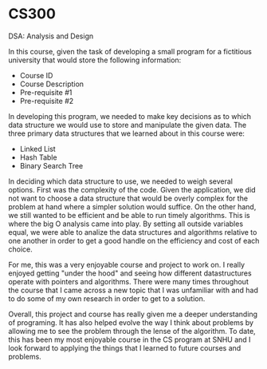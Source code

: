 # CS300
DSA: Analysis and Design

In this course, given the task of developing a small program for a fictitious university that would store the following information:
  - Course ID
  - Course Description
  - Pre-requisite #1
  - Pre-requisite #2

In developing this program, we needed to make key decisions as to which data structure we would use to store and manipulate the given data.  The three primary data structures that we learned about in this course were:
  - Linked List
  - Hash Table
  - Binary Search Tree

In deciding which data structure to use, we needed to weigh several options.  First was the complexity of the code.  Given the application, we did not want to choose a data structure that would be overly complex for the problem at hand where a simpler solution would suffice.  On the other hand, we still wanted to be efficient and be able to run timely algorithms.  This is where the big O analysis came into play.  By setting all outside variables equal, we were able to analize the data structures and algorithms relative to one another in order to get a good handle on the efficiency and cost of each choice.

For me, this was a very enjoyable course and project to work on.  I really enjoyed getting "under the hood" and seeing how different datastructures operate with pointers and algorithms.  There were many times throughout the course that I came across a new topic that I was unfamiliar with and had to do some of my own research in order to get to a solution.  

Overall, this project and course has really given me a deeper understanding of programing.  It has also helped evolve the way I think about problems by allowing me to see the problem through the lense of the algorithm.  To date, this has been my most enjoyable course in the CS program at SNHU and I look forward to applying the things that I learned to future courses and problems.
